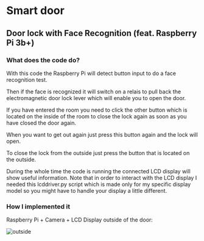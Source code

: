# Smart door
## Door lock with Face Recognition (feat. Raspberry Pi 3b+)

### What does the code do?

With this code the Raspberry Pi will detect button input to do a face recognition test.

Then if the face is recognized it will switch on a relais to pull back the electromagnetic door lock lever which will enable you to open the door.

If you have entered the room you need to click the other button which is located on the inside of the room to close the lock again as soon as you have closed the door again.

When you want to get out again just press this button again and the lock will open.

To close the lock from the outside just press the button that is located on the outside.

During the whole time the code is running the connected LCD display will show useful information. Note that in order to interact with the LCD display I needed this lcddriver.py script which is made only for my specific display model so you might have to handle your display a little different.

### How I implemented it

Raspberry Pi + Camera + LCD Display outside of the door:

![outside](./PicturesOfMyDoorlockSetup/outside1)
